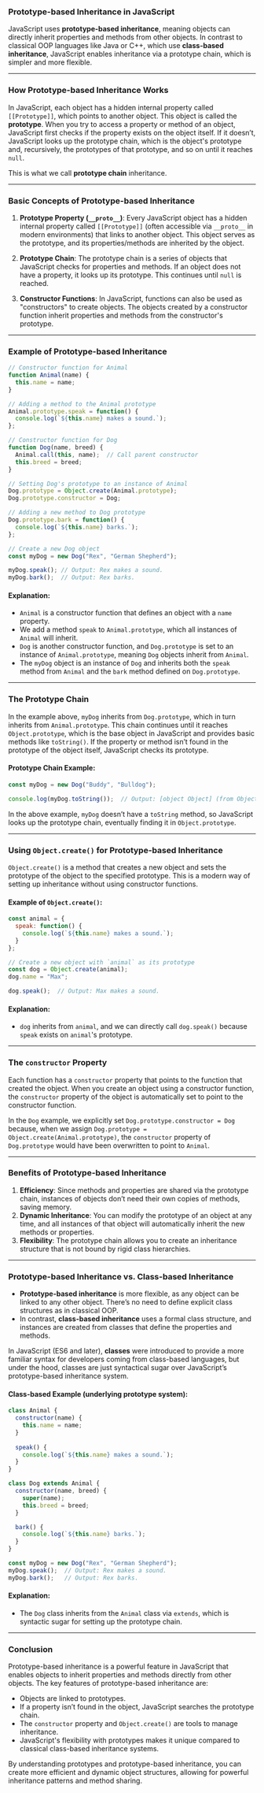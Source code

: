### **Prototype-based Inheritance in JavaScript**

JavaScript uses **prototype-based inheritance**, meaning objects can directly inherit properties and methods from other objects. In contrast to classical OOP languages like Java or C++, which use **class-based inheritance**, JavaScript enables inheritance via a prototype chain, which is simpler and more flexible.

---

### **How Prototype-based Inheritance Works**

In JavaScript, each object has a hidden internal property called `[[Prototype]]`, which points to another object. This object is called the **prototype**. When you try to access a property or method of an object, JavaScript first checks if the property exists on the object itself. If it doesn’t, JavaScript looks up the prototype chain, which is the object's prototype and, recursively, the prototypes of that prototype, and so on until it reaches `null`.

This is what we call **prototype chain** inheritance.

---

### **Basic Concepts of Prototype-based Inheritance**

1. **Prototype Property (`__proto__`)**:
   Every JavaScript object has a hidden internal property called `[[Prototype]]` (often accessible via `__proto__` in modern environments) that links to another object. This object serves as the prototype, and its properties/methods are inherited by the object.

2. **Prototype Chain**:
   The prototype chain is a series of objects that JavaScript checks for properties and methods. If an object does not have a property, it looks up its prototype. This continues until `null` is reached.

3. **Constructor Functions**:
   In JavaScript, functions can also be used as "constructors" to create objects. The objects created by a constructor function inherit properties and methods from the constructor's prototype.

---

### **Example of Prototype-based Inheritance**

```javascript
// Constructor function for Animal
function Animal(name) {
  this.name = name;
}

// Adding a method to the Animal prototype
Animal.prototype.speak = function() {
  console.log(`${this.name} makes a sound.`);
};

// Constructor function for Dog
function Dog(name, breed) {
  Animal.call(this, name);  // Call parent constructor
  this.breed = breed;
}

// Setting Dog's prototype to an instance of Animal
Dog.prototype = Object.create(Animal.prototype);
Dog.prototype.constructor = Dog;

// Adding a new method to Dog prototype
Dog.prototype.bark = function() {
  console.log(`${this.name} barks.`);
};

// Create a new Dog object
const myDog = new Dog("Rex", "German Shepherd");

myDog.speak(); // Output: Rex makes a sound.
myDog.bark();  // Output: Rex barks.
```

#### **Explanation**:
- `Animal` is a constructor function that defines an object with a `name` property.
- We add a method `speak` to `Animal.prototype`, which all instances of `Animal` will inherit.
- `Dog` is another constructor function, and `Dog.prototype` is set to an instance of `Animal.prototype`, meaning `Dog` objects inherit from `Animal`.
- The `myDog` object is an instance of `Dog` and inherits both the `speak` method from `Animal` and the `bark` method defined on `Dog.prototype`.

---

### **The Prototype Chain**

In the example above, `myDog` inherits from `Dog.prototype`, which in turn inherits from `Animal.prototype`. This chain continues until it reaches `Object.prototype`, which is the base object in JavaScript and provides basic methods like `toString()`. If the property or method isn’t found in the prototype of the object itself, JavaScript checks its prototype.

#### **Prototype Chain Example**:
```javascript
const myDog = new Dog("Buddy", "Bulldog");

console.log(myDog.toString());  // Output: [object Object] (from Object.prototype)
```

In the above example, `myDog` doesn’t have a `toString` method, so JavaScript looks up the prototype chain, eventually finding it in `Object.prototype`.

---

### **Using `Object.create()` for Prototype-based Inheritance**

`Object.create()` is a method that creates a new object and sets the prototype of the object to the specified prototype. This is a modern way of setting up inheritance without using constructor functions.

#### **Example of `Object.create()`**:

```javascript
const animal = {
  speak: function() {
    console.log(`${this.name} makes a sound.`);
  }
};

// Create a new object with `animal` as its prototype
const dog = Object.create(animal);
dog.name = "Max";

dog.speak();  // Output: Max makes a sound.
```

#### **Explanation**:
- `dog` inherits from `animal`, and we can directly call `dog.speak()` because `speak` exists on `animal`'s prototype.

---

### **The `constructor` Property**

Each function has a `constructor` property that points to the function that created the object. When you create an object using a constructor function, the `constructor` property of the object is automatically set to point to the constructor function.

In the `Dog` example, we explicitly set `Dog.prototype.constructor = Dog` because, when we assign `Dog.prototype = Object.create(Animal.prototype)`, the `constructor` property of `Dog.prototype` would have been overwritten to point to `Animal`.

---

### **Benefits of Prototype-based Inheritance**

1. **Efficiency**: Since methods and properties are shared via the prototype chain, instances of objects don’t need their own copies of methods, saving memory.
2. **Dynamic Inheritance**: You can modify the prototype of an object at any time, and all instances of that object will automatically inherit the new methods or properties.
3. **Flexibility**: The prototype chain allows you to create an inheritance structure that is not bound by rigid class hierarchies.

---

### **Prototype-based Inheritance vs. Class-based Inheritance**

- **Prototype-based inheritance** is more flexible, as any object can be linked to any other object. There’s no need to define explicit class structures as in classical OOP.
- In contrast, **class-based inheritance** uses a formal class structure, and instances are created from classes that define the properties and methods.

In JavaScript (ES6 and later), **classes** were introduced to provide a more familiar syntax for developers coming from class-based languages, but under the hood, classes are just syntactical sugar over JavaScript’s prototype-based inheritance system.

#### **Class-based Example (underlying prototype system)**:
```javascript
class Animal {
  constructor(name) {
    this.name = name;
  }
  
  speak() {
    console.log(`${this.name} makes a sound.`);
  }
}

class Dog extends Animal {
  constructor(name, breed) {
    super(name);
    this.breed = breed;
  }

  bark() {
    console.log(`${this.name} barks.`);
  }
}

const myDog = new Dog("Rex", "German Shepherd");
myDog.speak();  // Output: Rex makes a sound.
myDog.bark();   // Output: Rex barks.
```

#### **Explanation**:
- The `Dog` class inherits from the `Animal` class via `extends`, which is syntactic sugar for setting up the prototype chain.

---

### **Conclusion**

Prototype-based inheritance is a powerful feature in JavaScript that enables objects to inherit properties and methods directly from other objects. The key features of prototype-based inheritance are:

- Objects are linked to prototypes.
- If a property isn’t found in the object, JavaScript searches the prototype chain.
- The `constructor` property and `Object.create()` are tools to manage inheritance.
- JavaScript's flexibility with prototypes makes it unique compared to classical class-based inheritance systems.

By understanding prototypes and prototype-based inheritance, you can create more efficient and dynamic object structures, allowing for powerful inheritance patterns and method sharing.
